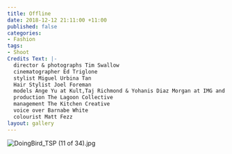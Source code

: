 ```yaml
---
title: Offline
date: 2018-12-12 21:11:00 +11:00
published: false
categories:
- Fashion
tags:
- Shoot
Credits Text: |-
  director & photographs Tim Swallow
  cinematographer Ed Triglone
  stylist Miguel Urbina Tan
  Hair Stylist Joel Foreman
  models Ange Yu at Kult,Taj Richmond & Yohanis Diaz Morgan at IMG and Elisabeth Lucasse at Priscillas
  production The Lagoon Collective
  management The Kitchen Creative
  voice over Barnabe White
  colourist Matt Fezz
layout: gallery
---
```


![DoingBird_TSP (11 of 34).jpg](/uploads/DoingBird_TSP%20(11%20of%2034).jpg)